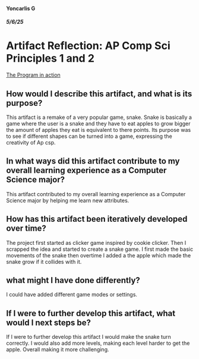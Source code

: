 #### Yoncarlis G
##### 5/6/25
# Artifact Reflection: AP Comp Sci Principles 1 and 2
[The Program in action](https://yoncarlisgrullon.github.io/Y_Grullon_CMU_SnakeGame.html)

## How would I describe this artifact, and what is its purpose?
This artifact is a remake of a very popular game, snake. Snake is basically a game where the user is a snake and they have to eat apples to grow bigger the amount of apples they eat is equivalent to there points. Its purpose was to see if different shapes can be turned into a game, expressing the creativity of Ap csp.

## In what ways did this artifact contribute to my overall learning experience as a Computer Science major?
This artifact contributed to my overall learning experience as a Computer Science major by helping me learn new attributes.
 
## How has this artifact been iteratively developed over time? 
The project first started as clicker game inspired by cookie clicker. Then I scrapped the idea and started to create a snake game. I first made the basic movements of the snake then overtime I added a the apple which made the snake grow if it collides with it.

## what might I have done differently?
I could have added different game modes or settings.

## If I were to further develop this artifact, what would I next steps be?
If I were to further develop this artifact I would make the snake turn correctly. I would also add more levels, making each level harder to get the apple. Overall making it more challenging. 


